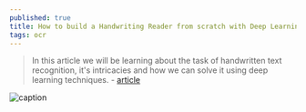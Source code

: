 ```yaml
---
published: true
title: How to build a Handwriting Reader from scratch with Deep Learning
tags: ocr
---
```

> In this article we will be learning about the task of handwritten text recognition, it's intricacies and how we can solve it using deep learning techniques. - [article](https://nanonets.com/blog/handwritten-character-recognition/)

![caption](XXX_url_XXX) <!-- .element height="50%" width="50% ustify-content="left" -->